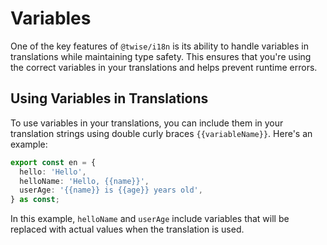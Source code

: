 # Variables

One of the key features of `@twise/i18n` is its ability to handle variables in translations while maintaining type safety. This ensures that you're using the correct variables in your translations and helps prevent runtime errors.

## Using Variables in Translations

To use variables in your translations, you can include them in your translation strings using double curly braces `{{variableName}}`. Here's an example:

```typescript
export const en = {
  hello: 'Hello',
  helloName: 'Hello, {{name}}',
  userAge: '{{name}} is {{age}} years old',
} as const;
```

In this example, `helloName` and `userAge` include variables that will be replaced with actual values when the translation is used.
